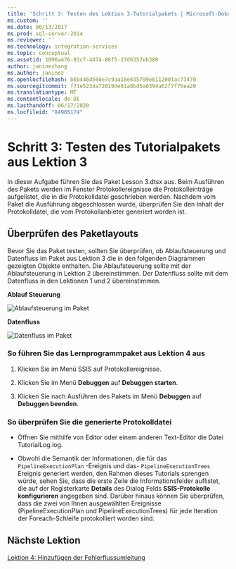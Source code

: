 ```yaml
---
title: 'Schritt 3: Testen des Lektion 3-Tutorialpakets | Microsoft-Dokumentation'
ms.custom: ''
ms.date: 06/13/2017
ms.prod: sql-server-2014
ms.reviewer: ''
ms.technology: integration-services
ms.topic: conceptual
ms.assetid: 1096a476-93cf-4474-86f5-27d6357eb380
author: janinezhang
ms.author: janinez
ms.openlocfilehash: b6b446d566e7c9aa18e635799e81120d1ac73470
ms.sourcegitcommit: f71e523da72019de81a8bd5a0394a62f7f76ea20
ms.translationtype: MT
ms.contentlocale: de-DE
ms.lasthandoff: 06/17/2020
ms.locfileid: "84965174"
---
```

# <a name="step-3-testing-the-lesson-3-tutorial-package"></a>Schritt 3: Testen des Tutorialpakets aus Lektion 3
  In dieser Aufgabe führen Sie das Paket Lesson 3.dtsx aus. Beim Ausführen des Pakets werden im Fenster Protokollereignisse die Protokolleinträge aufgelistet, die in die Protokolldatei geschrieben werden. Nachdem vom Paket die Ausführung abgeschlossen wurde, überprüfen Sie den Inhalt der Protokolldatei, die vom Protokollanbieter generiert worden ist.  
  
## <a name="checking-the-package-layout"></a>Überprüfen des Paketlayouts  
 Bevor Sie das Paket testen, sollten Sie überprüfen, ob Ablaufsteuerung und Datenfluss im Paket aus Lektion 3 die in den folgenden Diagrammen gezeigten Objekte enthalten. Die Ablaufsteuerung sollte mit der Ablaufsteuerung in Lektion 2 übereinstimmen. Der Datenfluss sollte mit dem Datenfluss in den Lektionen 1 und 2 übereinstimmen.  
  
 **Ablauf Steuerung**  
  
 ![Ablaufsteuerung im Paket](../../2014/tutorials/media/task4lesson2control.gif "Ablaufsteuerung im Paket")  
  
 **Datenfluss**  
  
 ![Datenfluss im Paket](../../2014/tutorials/media/task9lesson1data.gif "Datenfluss im Paket")  
  
### <a name="to-run-the-lesson-4-tutorial-package"></a>So führen Sie das Lernprogrammpaket aus Lektion 4 aus  
  
1.  Klicken Sie im Menü SSIS auf Protokollereignisse.  
  
2.  Klicken Sie im Menü **Debuggen** auf **Debuggen starten**.  
  
3.  Klicken Sie nach Ausführen des Pakets im Menü **Debuggen** auf **Debuggen beenden**.  
  
### <a name="to-examine-the-generated-log-file"></a>So überprüfen Sie die generierte Protokolldatei  
  
-   Öffnen Sie mithilfe von Editor oder einem anderen Text-Editor die Datei TutorialLog.log.  
  
-   Obwohl die Semantik der Informationen, die für das `PipelineExecutionPlan` -Ereignis und das- `PipelineExecutionTrees` Ereignis generiert werden, den Rahmen dieses Tutorials sprengen würde, sehen Sie, dass die erste Zeile die Informationsfelder auflistet, die auf der Registerkarte **Details** des Dialog Felds **SSIS-Protokolle konfigurieren** angegeben sind. Darüber hinaus können Sie überprüfen, dass die zwei von Ihnen ausgewählten Ereignisse (PipelineExecutionPlan und PipelineExecutionTrees) für jede Iteration der Foreach-Schleife protokolliert worden sind.  
  
## <a name="next-lesson"></a>Nächste Lektion  
 [Lektion 4: Hinzufügen der Fehlerflussumleitung](../integration-services/lesson-4-add-error-flow-redirection-with-ssis.md)  
  
  
